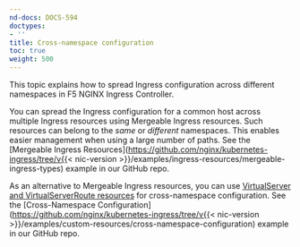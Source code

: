 ```yaml
---
nd-docs: DOCS-594
doctypes:
- ''
title: Cross-namespace configuration
toc: true
weight: 500
---
```


This topic explains how to spread Ingress configuration across different namespaces in F5 NGINX Ingress Controller.

You can spread the Ingress configuration for a common host across multiple Ingress resources using Mergeable Ingress resources. Such resources can belong to the *same* or *different* namespaces. This enables easier management when using a large number of paths. See the [Mergeable Ingress Resources](https://github.com/nginx/kubernetes-ingress/tree/v{{< nic-version >}}/examples/ingress-resources/mergeable-ingress-types) example in our GitHub repo.

As an alternative to Mergeable Ingress resources, you can use [VirtualServer and VirtualServerRoute resources](/nginx-ingress-controller/configuration/virtualserver-and-virtualserverroute-resources/) for cross-namespace configuration. See the [Cross-Namespace Configuration](https://github.com/nginx/kubernetes-ingress/tree/v{{< nic-version >}}/examples/custom-resources/cross-namespace-configuration) example in our GitHub repo.
